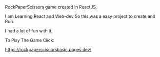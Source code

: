 RockPaperScissors game created in ReactJS.

I am Learning React and Web-dev So this was a easy project to create and Run.

I had a lot of fun with it.

To Play The Game Click:

https://rockpaperscissorsbasic.pages.dev/
